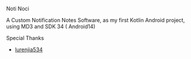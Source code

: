 Noti Noci

A Custom Notification Notes Software, as my first Kotlin Android project, using MD3 and SDK 34 (
Android14)

Special Thanks

* [lurenjia534](https://github.com/lurenjia534)